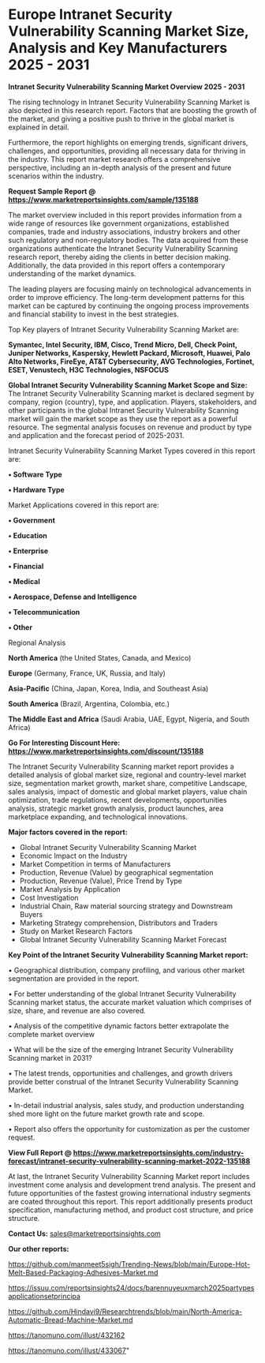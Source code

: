 # Europe Intranet Security Vulnerability Scanning Market Size, Analysis and Key Manufacturers 2025 - 2031

<Strong> Intranet Security Vulnerability Scanning Market Overview 2025 - 2031</strong>

The rising technology in Intranet Security Vulnerability Scanning Market is also depicted in this research report. Factors that are boosting the growth of the market, and giving a positive push to thrive in the global market is explained in detail.

Furthermore, the report highlights on emerging trends, significant drivers, challenges, and opportunities, providing all necessary data for thriving in the industry. This report market research offers a comprehensive perspective, including an in-depth analysis of the present and future scenarios within the industry.

<strong>Request Sample Report @ <a href=https://www.marketreportsinsights.com/sample/135188>https://www.marketreportsinsights.com/sample/135188</a></strong>

The market overview included in this report provides information from a wide range of resources like government organizations, established companies, trade and industry associations, industry brokers and other such regulatory and non-regulatory bodies. The data acquired from these organizations authenticate the Intranet Security Vulnerability Scanning research report, thereby aiding the clients in better decision making. Additionally, the data provided in this report offers a contemporary understanding of the market dynamics.

The leading players are focusing mainly on technological advancements in order to improve efficiency. The long-term development patterns for this market can be captured by continuing the ongoing process improvements and financial stability to invest in the best strategies.

Top Key players of Intranet Security Vulnerability Scanning Market are:

<strong>Symantec, Intel Security, IBM, Cisco, Trend Micro, Dell, Check Point, Juniper Networks, Kaspersky, Hewlett Packard, Microsoft, Huawei, Palo Alto Networks, FireEye, AT&T Cybersecurity, AVG Technologies, Fortinet, ESET, Venustech, H3C Technologies, NSFOCUS</strong>

<strong><b>Global Intranet Security Vulnerability Scanning Market Scope and Size:</b></strong>
The Intranet Security Vulnerability Scanning market is declared segment by company, region (country), type, and application. Players, stakeholders, and other participants in the global Intranet Security Vulnerability Scanning market will gain the market scope as they use the report as a powerful resource. The segmental analysis focuses on revenue and product by type and application and the forecast period of 2025-2031.

Intranet Security Vulnerability Scanning Market Types covered in this report are:

<strong>• Software Type

• Hardware Type</strong>

Market Applications covered in this report are:

<strong>• Government

• Education

• Enterprise

• Financial

• Medical

• Aerospace, Defense and Intelligence

• Telecommunication

• Other</strong> 

Regional Analysis

<strong>North America</strong> (the United States, Canada, and Mexico)

<strong>Europe</strong> (Germany, France, UK, Russia, and Italy)

<strong>Asia-Pacific</strong> (China, Japan, Korea, India, and Southeast Asia)

<strong>South America</strong> (Brazil, Argentina, Colombia, etc.)

<strong>The Middle East and Africa</strong> (Saudi Arabia, UAE, Egypt, Nigeria, and South Africa)

<strong>Go For Interesting Discount Here: <a href=https://www.marketreportsinsights.com/discount/135188>https://www.marketreportsinsights.com/discount/135188</a></strong>

The Intranet Security Vulnerability Scanning market report provides a detailed analysis of global market size, regional and country-level market size, segmentation market growth, market share, competitive Landscape, sales analysis, impact of domestic and global market players, value chain optimization, trade regulations, recent developments, opportunities analysis, strategic market growth analysis, product launches, area marketplace expanding, and technological innovations.

<strong><b>Major factors covered in the report:</b></strong>
<ul>
  <li>Global Intranet Security Vulnerability Scanning Market </li>
  <li>Economic Impact on the Industry</li>
  <li>Market Competition in terms of Manufacturers</li>
  <li>Production, Revenue (Value) by geographical segmentation</li>
  <li>Production, Revenue (Value), Price Trend by Type</li>
  <li>Market Analysis by Application</li>
  <li>Cost Investigation</li>
  <li>Industrial Chain, Raw material sourcing strategy and Downstream Buyers</li>
  <li>Marketing Strategy comprehension, Distributors and Traders</li>
  <li>Study on Market Research Factors</li>
  <li>Global Intranet Security Vulnerability Scanning Market Forecast</li>
</ul>

<strong><b>Key Point of the Intranet Security Vulnerability Scanning Market report:</b></strong>

• Geographical distribution, company profiling, and various other market segmentation are provided in the report.

• For better understanding of the global Intranet Security Vulnerability Scanning market status, the accurate market valuation which comprises of size, share, and revenue are also covered.

• Analysis of the competitive dynamic factors better extrapolate the complete market overview

• What will be the size of the emerging Intranet Security Vulnerability Scanning market in 2031?

• The latest trends, opportunities and challenges, and growth drivers provide better construal of the Intranet Security Vulnerability Scanning Market.

• In-detail industrial analysis, sales study, and production understanding shed more light on the future market growth rate and scope.

• Report also offers the opportunity for customization as per the customer request.

<strong><b>View Full Report @ <a href=https://www.marketreportsinsights.com/industry-forecast/intranet-security-vulnerability-scanning-market-2022-135188>https://www.marketreportsinsights.com/industry-forecast/intranet-security-vulnerability-scanning-market-2022-135188</a></b></strong>


At last, the Intranet Security Vulnerability Scanning Market report includes investment come analysis and development trend analysis. The present and future opportunities of the fastest growing international industry segments are coated throughout this report. This report additionally presents product specification, manufacturing method, and product cost structure, and price structure.

<strong>Contact Us:</strong>
sales@marketreportsinsights.com

<strong>Our other reports:</strong>

<a href=https://github.com/manmeet5sigh/Trending-News/blob/main/Europe-Hot-Melt-Based-Packaging-Adhesives-Market.md>https://github.com/manmeet5sigh/Trending-News/blob/main/Europe-Hot-Melt-Based-Packaging-Adhesives-Market.md</a>

<a href=https://issuu.com/reportsinsights24/docs/barennuyeuxmarch2025partypesapplicationsetprincipa>https://issuu.com/reportsinsights24/docs/barennuyeuxmarch2025partypesapplicationsetprincipa</a>

<a href=https://github.com/Hindavi9/Researchtrends/blob/main/North-America-Automatic-Bread-Machine-Market.md>https://github.com/Hindavi9/Researchtrends/blob/main/North-America-Automatic-Bread-Machine-Market.md</a>

<a href=https://tanomuno.com/illust/432162>https://tanomuno.com/illust/432162</a>

<a href=https://tanomuno.com/illust/433067>https://tanomuno.com/illust/433067</a>"
